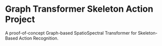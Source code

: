 # Graph Transformer Skeleton Action Project
A proof-of-concept Graph-based SpatioSpectral Transformer for Skeleton-Based Action Recognition.
